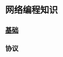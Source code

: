 # 网络编程知识

## [基础](https://github.com/niu0217/Documents/blob/main/NetworkProgramming/base/Readme.md)

## 协议

